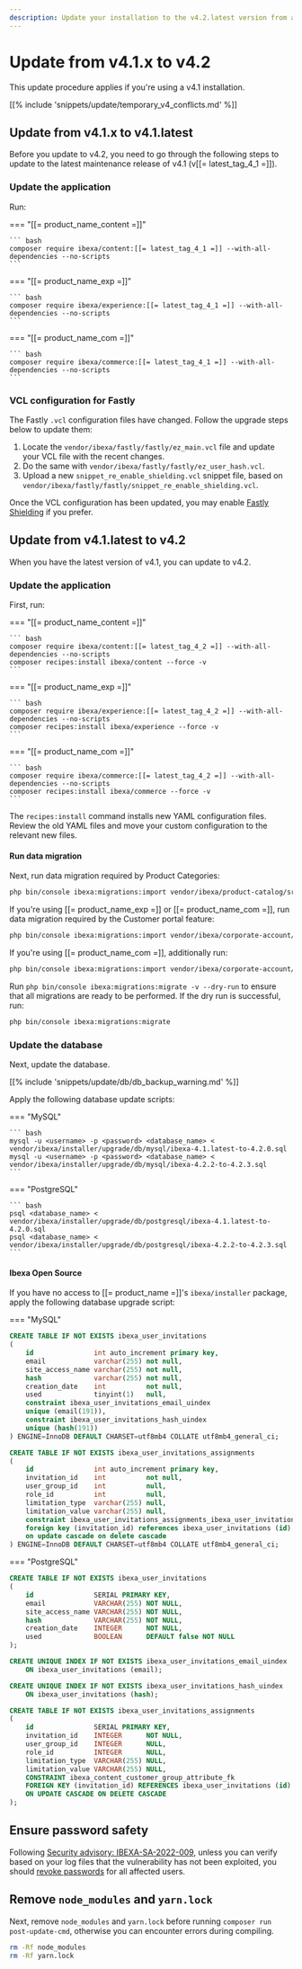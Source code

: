 ```yaml
---
description: Update your installation to the v4.2.latest version from an v4.1 version.
---
```


# Update from v4.1.x to v4.2

This update procedure applies if you're using a v4.1 installation.

[[% include 'snippets/update/temporary_v4_conflicts.md' %]]

## Update from v4.1.x to v4.1.latest

Before you update to v4.2, you need to go through the following steps to update to the latest maintenance release of v4.1 (v[[= latest_tag_4_1 =]]).

### Update the application

Run:

=== "[[= product_name_content =]]"

    ``` bash
    composer require ibexa/content:[[= latest_tag_4_1 =]] --with-all-dependencies --no-scripts
    ```

=== "[[= product_name_exp =]]"

    ``` bash
    composer require ibexa/experience:[[= latest_tag_4_1 =]] --with-all-dependencies --no-scripts
    ```

=== "[[= product_name_com =]]"

    ``` bash
    composer require ibexa/commerce:[[= latest_tag_4_1 =]] --with-all-dependencies --no-scripts
    ```

### VCL configuration for Fastly

The Fastly `.vcl` configuration files have changed.
Follow the upgrade steps below to update them:

1. Locate the `vendor/ibexa/fastly/fastly/ez_main.vcl` file and update your VCL file with the recent changes.
2. Do the same with `vendor/ibexa/fastly/fastly/ez_user_hash.vcl`.
3. Upload a new `snippet_re_enable_shielding.vcl` snippet file, based on `vendor/ibexa/fastly/fastly/snippet_re_enable_shielding.vcl`.

Once the VCL configuration has been updated,
you may enable [Fastly Shielding](https://docs.fastly.com/en/guides/shielding) if you prefer.

## Update from v4.1.latest to v4.2

When you have the latest version of v4.1, you can update to v4.2.

### Update the application

First, run:

=== "[[= product_name_content =]]"

    ``` bash
    composer require ibexa/content:[[= latest_tag_4_2 =]] --with-all-dependencies --no-scripts
    composer recipes:install ibexa/content --force -v
    ```

=== "[[= product_name_exp =]]"

    ``` bash
    composer require ibexa/experience:[[= latest_tag_4_2 =]] --with-all-dependencies --no-scripts
    composer recipes:install ibexa/experience --force -v
    ```

=== "[[= product_name_com =]]"

    ``` bash
    composer require ibexa/commerce:[[= latest_tag_4_2 =]] --with-all-dependencies --no-scripts
    composer recipes:install ibexa/commerce --force -v
    ```

The `recipes:install` command installs new YAML configuration files. 
Review the old YAML files and move your custom configuration to the relevant new files.

#### Run data migration

Next, run data migration required by Product Categories:

``` bash
php bin/console ibexa:migrations:import vendor/ibexa/product-catalog/src/bundle/Resources/migrations/2022_06_23_09_39_product_categories.yaml --name=013_product_categories.yaml
```

If you're using [[= product_name_exp =]] or [[= product_name_com =]], run data migration required by the Customer portal feature:

``` bash
php bin/console ibexa:migrations:import vendor/ibexa/corporate-account/src/bundle/Resources/migrations/corporate_account.yaml --name=001_corporate_account.yaml
```

If you're using [[= product_name_com =]], additionally run:

``` bash
php bin/console ibexa:migrations:import vendor/ibexa/corporate-account/src/bundle/Resources/migrations/corporate_account_commerce.yaml --name=002_corporate_account_commerce.yaml
```

Run `php bin/console ibexa:migrations:migrate -v --dry-run` to ensure that all migrations are ready to be performed.
If the dry run is successful, run:

``` bash
php bin/console ibexa:migrations:migrate
```

### Update the database

Next, update the database.

[[% include 'snippets/update/db/db_backup_warning.md' %]]

Apply the following database update scripts:

=== "MySQL"

    ``` bash
    mysql -u <username> -p <password> <database_name> < vendor/ibexa/installer/upgrade/db/mysql/ibexa-4.1.latest-to-4.2.0.sql
    mysql -u <username> -p <password> <database_name> < vendor/ibexa/installer/upgrade/db/mysql/ibexa-4.2.2-to-4.2.3.sql
    ```

=== "PostgreSQL"

    ``` bash
    psql <database_name> < vendor/ibexa/installer/upgrade/db/postgresql/ibexa-4.1.latest-to-4.2.0.sql
    psql <database_name> < vendor/ibexa/installer/upgrade/db/postgresql/ibexa-4.2.2-to-4.2.3.sql
    ```

#### Ibexa Open Source

If you have no access to [[= product_name =]]'s `ibexa/installer` package, apply the following database upgrade script:

=== "MySQL"
``` sql
CREATE TABLE IF NOT EXISTS ibexa_user_invitations
(
    id               int auto_increment primary key,
    email            varchar(255) not null,
    site_access_name varchar(255) not null,
    hash             varchar(255) not null,
    creation_date    int          not null,
    used             tinyint(1)   null,
    constraint ibexa_user_invitations_email_uindex
    unique (email(191)),
    constraint ibexa_user_invitations_hash_uindex
    unique (hash(191))
) ENGINE=InnoDB DEFAULT CHARSET=utf8mb4 COLLATE utf8mb4_general_ci;

CREATE TABLE IF NOT EXISTS ibexa_user_invitations_assignments
(
    id               int auto_increment primary key,
    invitation_id    int          not null,
    user_group_id    int          null,
    role_id          int          null,
    limitation_type  varchar(255) null,
    limitation_value varchar(255) null,
    constraint ibexa_user_invitations_assignments_ibexa_user_invitations_id_fk
    foreign key (invitation_id) references ibexa_user_invitations (id)
    on update cascade on delete cascade
) ENGINE=InnoDB DEFAULT CHARSET=utf8mb4 COLLATE utf8mb4_general_ci;
```

=== "PostgreSQL"
``` sql
CREATE TABLE IF NOT EXISTS ibexa_user_invitations
(
    id               SERIAL PRIMARY KEY,
    email            VARCHAR(255) NOT NULL,
    site_access_name VARCHAR(255) NOT NULL,
    hash             VARCHAR(255) NOT NULL,
    creation_date    INTEGER      NOT NULL,
    used             BOOLEAN      DEFAULT false NOT NULL
);

CREATE UNIQUE INDEX IF NOT EXISTS ibexa_user_invitations_email_uindex
    ON ibexa_user_invitations (email);

CREATE UNIQUE INDEX IF NOT EXISTS ibexa_user_invitations_hash_uindex
    ON ibexa_user_invitations (hash);

CREATE TABLE IF NOT EXISTS ibexa_user_invitations_assignments
(
    id               SERIAL PRIMARY KEY,
    invitation_id    INTEGER      NOT NULL,
    user_group_id    INTEGER      NULL,
    role_id          INTEGER      NULL,
    limitation_type  VARCHAR(255) NULL,
    limitation_value VARCHAR(255) NULL,
    CONSTRAINT ibexa_content_customer_group_attribute_fk
    FOREIGN KEY (invitation_id) REFERENCES ibexa_user_invitations (id)
    ON UPDATE CASCADE ON DELETE CASCADE
);
```

## Ensure password safety

Following [Security advisory: IBEXA-SA-2022-009](https://developers.ibexa.co/security-advisories/ibexa-sa-2022-009-critical-vulnerabilities-in-graphql-role-assignment-ct-editing-and-drafts-tooltips),
unless you can verify based on your log files that the vulnerability has not been exploited,
you should [revoke passwords](https://doc.ibexa.co/en/latest/users/passwords/#revoking-passwords) for all affected users.

## Remove `node_modules` and `yarn.lock`

Next, remove `node_modules` and `yarn.lock` before running `composer run post-update-cmd`,
otherwise you can encounter errors during compiling.

``` bash
rm -Rf node_modules
rm -Rf yarn.lock
```
